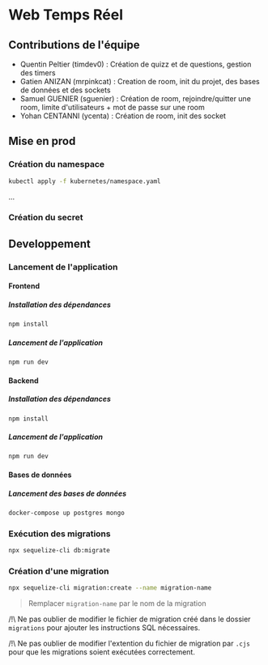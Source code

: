 # Web Temps Réel

## Contributions de l'équipe
- Quentin Peltier (timdev0) : Création de quizz et de questions, gestion des timers
- Gatien ANIZAN (mrpinkcat) : Creation de room, init du projet, des bases de données et des sockets
- Samuel GUENIER (sguenier) : Création de room, rejoindre/quitter une room, limite d'utilisateurs + mot de passe sur une room
- Yohan CENTANNI (ycenta) : Création de room, init des socket

## Mise en prod

### Création du namespace

```bash
kubectl apply -f kubernetes/namespace.yaml
```

...

### Création du secret

## Developpement

### Lancement de l'application

#### Frontend

##### Installation des dépendances

```bash
npm install
```

##### Lancement de l'application

```bash
npm run dev
```

#### Backend

##### Installation des dépendances

```bash
npm install
```

##### Lancement de l'application

```bash
npm run dev
```

#### Bases de données

##### Lancement des bases de données

```bash
docker-compose up postgres mongo
```

### Exécution des migrations

```bash
npx sequelize-cli db:migrate
```

### Création d'une migration

```bash
npx sequelize-cli migration:create --name migration-name
```

> Remplacer `migration-name` par le nom de la migration

/!\ Ne pas oublier de modifier le fichier de migration créé dans le dossier `migrations` pour ajouter les instructions SQL nécessaires.

/!\ Ne pas oublier de modifier l'extention du fichier de migration par `.cjs` pour que les migrations soient exécutées correctement.

